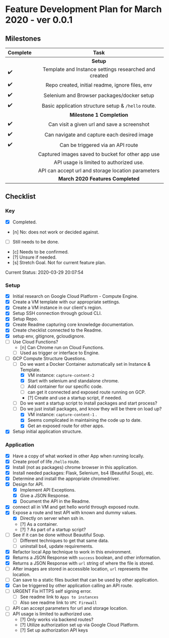 # Feature Development Plan for March 2020 - ver 0.0.1

## Milestones

| Complete           | Task                                                  |
| ------------------ |:-----------------------------------------------------:|
|                    | **Setup**                                             |
| :heavy_check_mark: | Template and Instance settings researched and created |
| :heavy_check_mark: | Repo created, initial readme, ignore files, env       |
| :heavy_check_mark: | Selenium and Browser packages/docker setup            |
| :heavy_check_mark: | Basic application structure setup & `/hello` route.   |
|                    | **Milestone 1 Completion**                            |
| :heavy_check_mark: | Can visit a given url and save a screenshot           |
| :heavy_check_mark: | Can navigate and capture each desired image           |
| :heavy_check_mark: | Can be triggered via an API route                     |
|                    | Captured images saved to bucket for other app use     |
|                    | API usage is limited to authorized use.               |
|                    | API can accept url and storage location parameters    |
|                    | **March 2020 Features Completed**                     |

## Checklist

### Key

- [x] Completed.
- [n] No: does not work or decided against.
- [ ] Still needs to be done.
- [c] Needs to be confirmed.
- [?] Unsure if needed.
- [s] Stretch Goal. Not for current feature plan.

Current Status:
2020-03-29 20:07:54
<!-- Ctrl-Shift-I to generate timestamp -->

### Setup

- [x] Initial research on Google Cloud Platform - Compute Engine.
- [x] Create a VM template with our appropriate settings.
- [x] Create a VM instance in our client's region.
- [x] Setup SSH connection through gcloud CLI.
- [x] Setup Repo.
- [x] Create Readme capturing core knowledge documentation.
- [x] Create checklist connected to the Readme.
- [x] setup env, gitignore, gcloudignore.
- [ ] Use Cloud Functions?
  - [n] Can Chrome run on Cloud Functions.
  - [ ] Used as trigger or interface to Engine.
- [ ] GCP Compute Structure Questions.
  - [ ] Do we want a Docker Container automatically set in Instance & Template.
    - [x] VM instance: `capture-content-2`
    - [x] Start with selenium and standalone chrome.
    - [ ] Add container for our specific code.
    - [ ] can get it connected and exposed route running on GCP.
    - [?] Create and use a startup script, if needed.
  - [ ] Do we want a startup script to install packages and start process?
  - [ ] Do we just install packages, and know they will be there on load up?
    - [x] VM instance: `capture-content-1` .
    - [x] Seems complicated in maintaining the code up to date.
    - [x] Get an exposed route for other apps.
- [x] Setup initial application structure.

### Application

- [x] Have a copy of what worked in other App when running locally.
- [x] Create proof of life `/hello` route.
- [x] Install (not as packages) chrome browser in this application.
- [x] Install needed packages: Flask, Selenium, bs4 (Beautiful Soup), etc.
- [x] Determine and install the appropriate chromedriver.
- [x] Design for API.
  - [x] Implement API Exceptions.
  - [x] Give a JSON Response.
  - [x] Document the API in the Readme.
- [x] connect all in VM and get hello world through exposed route.
- [x] Expose a route and test API with known and dummy values.
  - [x] Directly on server when ssh in.
  - [?] As a container.
  - [?] ? As part of a startup script?
- [ ] See if it can be done without Beautiful Soup.
  - [ ] Different techniques to get that same data.
  - [ ] uninstall bs4, update requirements.
- [x] Refactor local App technique to work in this environment.
- [x] Returns a JSON Response with `success` boolean, and other information.
- [x] Returns a JSON Response with `url` string of where the file is stored.
- [ ] After images are stored in accessible location, `url` represents the location.
- [ ] Can save to a static files bucket that can be used by other application.
- [x] Can be triggered by other application calling an API route.
- [ ] URGENT Fix HTTPS self signing error.
  - [ ] See readme link to `Apps to instances`
  - [ ] Also see readme link to `VPC Firewall`
- [ ] API can accept parameters for url and storage location.
- [ ] API usage is limited to authorized use.
  - [?] Only works via backend routes?
  - [?] Utilize authorization set up via Google Cloud Platform.
  - [?] Set up authorization API keys
